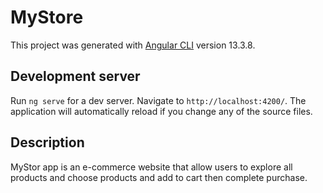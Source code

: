 # MyStore

This project was generated with [Angular CLI](https://github.com/angular/angular-cli) version 13.3.8.

## Development server

Run `ng serve` for a dev server. Navigate to `http://localhost:4200/`. The application will automatically reload if you change any of the source files.

## Description
MyStor app is an e-commerce website that allow users to explore
all products and choose products and add to cart then complete purchase. 

